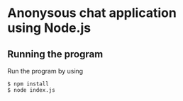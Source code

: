 # Anonysous chat application using Node.js

## Running the program

Run the program by using

```shell
$ npm install
$ node index.js
```
